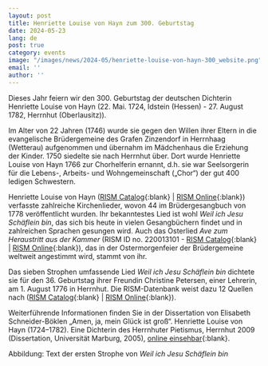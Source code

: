 ```yaml
---
layout: post
title: Henriette Louise von Hayn zum 300. Geburtstag
date: 2024-05-23
lang: de
post: true
category: events
image: "/images/news/2024-05/henriette-louise-von-hayn-300_website.png"
email: ''
author: ''
---
```


Dieses Jahr feiern wir den 300. Geburtstag der deutschen Dichterin Henriette Louise von Hayn (22. Mai. 1724, Idstein (Hessen) - 27. August 1782, Herrnhut (Oberlausitz)).

Im Alter von 22 Jahren (1746) wurde sie gegen den Willen ihrer Eltern in die evangelische Brüdergemeine des Grafen Zinzendorf in Herrnhaag (Wetterau) aufgenommen und übernahm im Mädchenhaus die Erziehung der Kinder. 1750 siedelte sie nach Herrnhut über. Dort wurde Henriette Louise von Hayn 1766 zur Chorhelferin ernannt, d.h. sie war Seelsorgerin für die Lebens-, Arbeits- und Wohngemeinschaft („Chor“) der gut 400 ledigen Schwestern.

Henriette Louise von Hayn ([RISM Catalog](https://muscat.rism.info/admin/people/30036461){:blank} \| [RISM Online](https://rism.online/people/30036461){:blank})  verfasste zahlreiche Kirchenlieder, wovon 44 im Brüdergesangbuch von 1778 veröffentlicht wurden. Ihr bekanntestes Lied ist wohl _Weil ich Jesu Schäflein bin_, das sich bis heute in vielen Gesangbüchern findet und in zahlreichen Sprachen gesungen wird. Auch das Osterlied _Ave zum Heraustritt aus der Kammer_ (RISM ID no. 220013101 - [RISM Catalog](https://opac.rism.info/search?id=220013101&View=rism){:blank} \| [RISM Online](https://rism.online/sources/220013101){:blank}), das in der Ostermorgenfeier der Brüdergemeine weltweit angestimmt wird, stammt von ihr.

Das sieben Strophen umfassende Lied _Weil ich Jesu Schäflein bin_ dichtete sie für den 36. Geburtstag ihrer Freundin Christine Petersen, einer Lehrerin, am 1. August 1776 in Herrnhut. Die RISM-Datenbank weist dazu 12 Quellen nach ([RISM Catalog](https://opac.rism.info/search?View=rism&q=weil+ich+jesu+schäflein+bin){:blank} \| [RISM Online](https://rism.online/search?q=Weil%20ich%20Jesu%20Sch%C3%A4flein%20bin%20hayn&mode=sources&page=1&rows=20){:blank}).

Weiterführende Informationen finden Sie in der Dissertation von  Elisabeth Schneider-Böklen „Amen, ja, mein Glück ist groß“. Henriette Louise von Hayn (1724–1782). Eine Dichterin des Herrnhuter Pietismus, Herrnhut 2009 (Dissertation, Universität Marburg, 2005), [online einsehbar](https://d-nb.info/980135133/34){:blank}.

Abbildung: Text der ersten Strophe von _Weil ich Jesu Schäflein bin_
